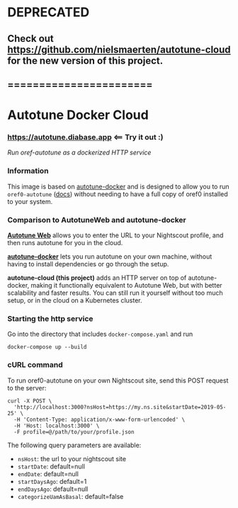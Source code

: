 # DEPRECATED
## Check out https://github.com/nielsmaerten/autotune-cloud for the new version of this project.
## =======================
# Autotune Docker Cloud

### https://autotune.diabase.app <== Try it out :)

_Run oref-autotune as a dockerized HTTP service_

### Information

This image is based on [autotune-docker](https://github.com/p5nbTgip0r/autotune-docker) and is designed to allow you to run `oref0-autotune` ([docs](http://openaps.readthedocs.io/en/latest/docs/Customize-Iterate/autotune.html)) without needing to have a full copy of oref0 installed to your system. 

### Comparison to AutotuneWeb and autotune-docker
**[Autotune Web](https://autotuneweb.azurewebsites.net/)** allows you to enter the URL to your Nightscout profile, and then runs autotune for you in the cloud.

**[autotune-docker](https://autotuneweb.azurewebsites.net/)** lets you run autotune on your own machine, without having to install dependencies or go through the setup.

**autotune-cloud (this project)** adds an HTTP server on top of autotune-docker, making it functionally equivalent to Autotune Web, but with better scalability and faster results. You can still run it yourself without too much setup, or in the cloud on a Kubernetes cluster.


### Starting the http service

Go into the directory that includes `docker-compose.yaml` and run  
```ssh
docker-compose up --build
```

### cURL command
To run oref0-autotune on your own Nightscout site, send this POST request to the server:
```curl
curl -X POST \
  'http://localhost:3000?nsHost=https://my.ns.site&startDate=2019-05-25' \
  -H 'Content-Type: application/x-www-form-urlencoded' \
  -H 'Host: localhost:3000' \
  -F profile=@/path/to/your/profile.json
```
The following query parameters are available:
* ``nsHost``: the url to your nightscout site
* ``startDate``: default=null
* ``endDate``: default=null
* ``startDaysAgo``: default=1
* ``endDaysAgo``: default=null
* ``categorizeUamAsBasal``: default=false
